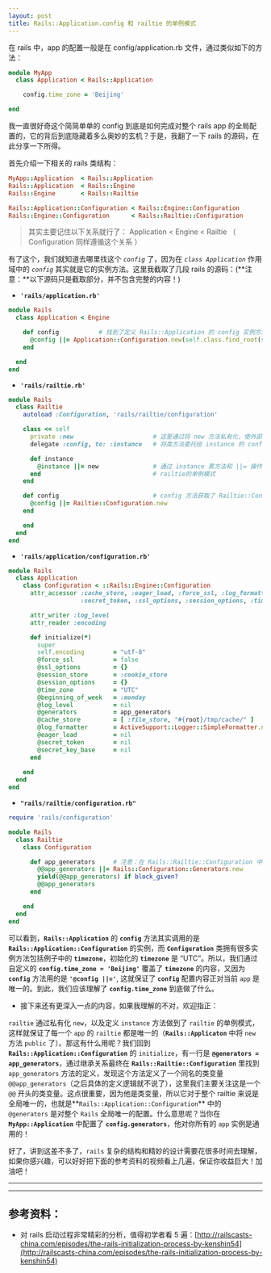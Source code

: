 ```yaml
---
layout: post
title: Rails::Application.config 和 railtie 的单例模式
---
```


在 rails 中，app 的配置一般是在 config/application.rb 文件，通过类似如下的方法：

```ruby
module MyApp
  class Application < Rails::Application

    config.time_zone = 'Beijing'

end
```
我一直很好奇这个简简单单的 config 到底是如何完成对整个 rails app 的全局配置的，它的背后到底隐藏着多么奥妙的玄机？于是，我翻了一下 rails 的源码，在此分享一下所得。

首先介绍一下相关的 rails 类结构：

```ruby
MyApp::Application  < Rails::Application
Rails::Application  < Rails::Engine
Rails::Engine       < Rails::Railtie

Rails::Application::Configuration < Rails::Engine::Configuration
Rails::Engine::Configuration      < Rails::Railtie::Configuration
```

> 其实主要记住以下关系就行了：
Application < Engine < Railtie （ Configuration 同样遵循这个关系 ）

有了这个，我们就知道去哪里找这个 *`config`* 了，因为在 *`class Application`* 作用域中的 *`config`* 其实就是它的实例方法。这里我截取了几段 rails 的源码：(**注意：**以下源码只是截取部分，并不包含完整的内容！)

* **`'rails/application.rb'`**

```ruby
module Rails
  class Application < Engine

    def config           # 找到了定义 Rails::Application 的 config 实例方法的地方
      @config ||= Application::Configuration.new(self.class.find_root(self.class.called_from))
    end

  end
end
```

* **`'rails/railtie.rb'`**

```ruby
module Rails
  class Railtie
    autoload :Configuration, 'rails/railtie/configuration'

    class << self
      private :new                      # 这里通过将 new 方法私有化，使外部直接新建 railtie 实例成为不可能
      delegate :config, to: :instance   # 将类方法委托给 instance 的 config，也就是在下面定义的实例方法

      def instance
        @instance ||= new               # 通过 instance 累方法和 ||= 操作符调用了私有的 new 方法，巧妙的做到了
      end                               # railtie的单例模式
    end

    def config                          # config 方法获取了 Railtie::Configuration 的实例
      @config ||= Railtie::Configuration.new
    end

    end
  end
end
```

* **`'rails/application/configuration.rb'`**

```ruby
module Rails
  class Application
    class Configuration < ::Rails::Engine::Configuration
      attr_accessor :cache_store, :eager_load, :force_ssl, :log_formatter, :secret_key_base, 
                    :secret_token, :ssl_options, :session_options, :time_zone, :beginning_of_week, :filter_redirect

      attr_writer :log_level
      attr_reader :encoding

      def initialize(*)
        super
        self.encoding        = "utf-8"
        @force_ssl           = false
        @ssl_options         = {}
        @session_store       = :cookie_store
        @session_options     = {}
        @time_zone           = "UTC"
        @beginning_of_week   = :monday
        @log_level           = nil
        @generators          = app_generators
        @cache_store         = [ :file_store, "#{root}/tmp/cache/" ]
        @log_formatter       = ActiveSupport::Logger::SimpleFormatter.new
        @eager_load          = nil
        @secret_token        = nil
        @secret_key_base     = nil
      end
  
    end
  end
end
```

* **`"rails/railtie/configuration.rb"`**

```ruby
require 'rails/configuration'

module Rails
  class Railtie
    class Configuration

      def app_generators     # 注意：在 Rails::Railtie::Configuration 中所有的变量都是 @@ 开头的类变量
        @@app_generators ||= Rails::Configuration::Generators.new
        yield(@@app_generators) if block_given?
        @@app_generators
      end

    end
  end
end
```
可以看到，**`Rails::Application`** 的 **`config`** 方法其实调用的是 **`Rails::Application::Configuration`** 的实例，而 **`Configuration`** 类拥有很多实例方法包括例子中的 **`timezone`**，初始化的 **`timezone`** 是 “UTC”。所以，我们通过自定义的 **`config.time_zone = 'Beijing'`** 覆盖了 **`timezone`** 的内容，又因为 **`config`** 方法用的是 **`'@config ||='`**, 这就保证了 **`config`** 配置内容正对当前 `app` 是唯一的。到此，我们应该理解了 **`config.time_zone`** 到底做了什么。

* 接下来还有更深入一点的内容，如果我理解的不对，欢迎指正：

`railtie` 通过私有化 `new`，以及定义 `instance` 方法做到了 `railtie` 的单例模式，这样就保证了每一个 `app` 的 `railtie` 都是唯一的（**`Rails::Applicaton`** 中将 `new` 方法 `public` 了）。那这有什么用呢？我们回到 **`Rails::Application::Configuration`** 的 `initialize`，有一行是 **`@generators = app_generators`**，通过继承关系最终在 **`Rails::Railtie::Configuration`** 里找到 `app_generators` 方法的定义，发现这个方法定义了一个同名的类变量 `@@app_generators`（之后具体的定义逻辑就不说了），这里我们主要关注这是一个 `@@` 开头的类变量。这点很重要，因为他是类变量，所以它对于整个 railtie 来说是全局唯一的，也就是**`Rails::Application::Configuration`** 中的 `@generators` 是对整个 `Rails` 全局唯一的配置。什么意思呢？当你在 **`MyApp::Application`** 中配置了 **`config.generators`**，他对你所有的 `app` 实例是通用的！

好了，讲到这差不多了，`rails` 复杂的结构和精妙的设计需要花很多时间去理解，如果你感兴趣，可以好好把下面的参考资料的视频看上几遍，保证你收益巨大！加油吧！

---
---

## 参考资料：

* 对 rails 启动过程非常精彩的分析，值得初学者看 5 遍：[http://railscasts-china.com/episodes/the-rails-initialization-process-by-kenshin54](http://railscasts-china.com/episodes/the-rails-initialization-process-by-kenshin54)

















